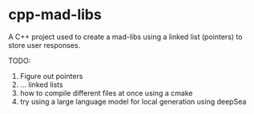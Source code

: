# cpp-mad-libs
A C++ project used to create a mad-libs using a linked list (pointers) to store user responses.

TODO: 
1) Figure out pointers
2) ... linked lists
3) how to compile different files at once using a cmake
4) try using a large language model for local generation using deepSea
